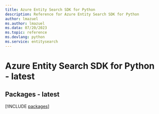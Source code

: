 ```yaml
---
title: Azure Entity Search SDK for Python
description: Reference for Azure Entity Search SDK for Python
author: lmazuel
ms.author: lmazuel
ms.data: 07/20/2023
ms.topic: reference
ms.devlang: python
ms.service: entitysearch
---
```

# Azure Entity Search SDK for Python - latest
## Packages - latest
[!INCLUDE [packages](entity-search-index.md)]